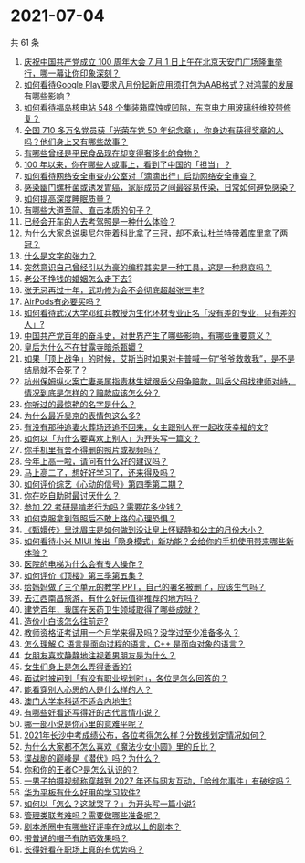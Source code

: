 # 2021-07-04

共 61 条

<!-- BEGIN -->
<!-- 最后更新时间 Sun Jul 04 2021 05:01:28 GMT+0800 (China Standard Time) -->

1. [庆祝中国共产党成立 100 周年大会 7 月 1
   日上午在北京天安门广场隆重举行，哪一幕让你印象深刻？](https://www.zhihu.com/question/469219832)
2. [如何看待Google
   Play要求八月份起新应用须打包为AAB格式？对鸿蒙的发展有哪些影响？](https://www.zhihu.com/question/469588431)
3. [如何看待福岛核电站 548
   个集装箱腐蚀或凹陷，东京电力用玻璃纤维胶带修复？](https://www.zhihu.com/question/469544314)
4. [全国 710 多万名党员获「光荣在党 50
   年纪念章」，你身边有获得奖章的人吗？他们身上又有哪些故事？](https://www.zhihu.com/question/469220759)
5. [有哪些曾经是平民食品现在却变得奢侈化的食物？](https://www.zhihu.com/question/468524945)
6. [100 年以来，你在哪些人或事上，看到了中国的「担当」？](https://www.zhihu.com/question/469083054)
7. [如何看待网络安全审查办公室对「滴滴出行」启动网络安全审查？](https://www.zhihu.com/question/469590210)
8. [感染幽门螺杆菌或诱发胃癌，家庭成员之间最容易传染，日常如何避免感染？](https://www.zhihu.com/question/469701438)
9. [如何提高深度睡眠质量？](https://www.zhihu.com/question/21367788)
10. [有哪些大道至简、直击本质的句子？](https://www.zhihu.com/question/466361764)
11. [已经会开车的人去考驾照是一种什么体验？](https://www.zhihu.com/question/61195942)
12. [为什么大家总说奥尼尔带着科比拿了三冠，却不承认杜兰特带着库里拿了两冠？](https://www.zhihu.com/question/466820448)
13. [什么是文字的张力？](https://www.zhihu.com/question/20815158)
14. [突然意识自己曾经引以为豪的编程其实是一种工具，这是一种悲哀吗？](https://www.zhihu.com/question/469223256)
15. [老公不挣钱的婚姻怎么走下去?](https://www.zhihu.com/question/374704037)
16. [张无忌再过十年，武功修为会不会彻底超越张三丰?](https://www.zhihu.com/question/458327600)
17. [AirPods有必要买吗？](https://www.zhihu.com/question/465884888)
18. [如何看待武汉大学邓红兵教授为生化环材专业正名「没有差的专业，只有差的人」?](https://www.zhihu.com/question/469600953)
19. [中国共产党百年的奋斗史，对世界产生了哪些影响，有哪些重要意义？](https://www.zhihu.com/question/469274581)
20. [皇后为什么不在甘露寺暗杀甄嬛？](https://www.zhihu.com/question/323782581)
21. [如果「顶上战争」的时候，艾斯当时如果对卡普喊一句“爷爷救救我”，是不是结局就不会死了？](https://www.zhihu.com/question/275781764)
22. [杭州保姆纵火案亡妻亲属指责林生斌跟岳父母争赔款，叫岳父母找律师对峙，情况到底是怎样的？赔款应该怎么分？](https://www.zhihu.com/question/469306984)
23. [你听过的最惊艳的名字是什么？](https://www.zhihu.com/question/265694919)
24. [为什么最近吴京的表情包这么多?](https://www.zhihu.com/question/459051105)
25. [有没有那种追妻火葬场还追不回来，女主跟别人在一起收获幸福的文?](https://www.zhihu.com/question/408254252)
26. [如何以「为什么要喜欢上别人」为开头写一篇文？](https://www.zhihu.com/question/443120413)
27. [你手机里有舍不得删的照片或视频吗？](https://www.zhihu.com/question/312849874)
28. [今年上高一啦，请问有什么好的建议吗？](https://www.zhihu.com/question/467877062)
29. [马上高二了，想好好学习了，还来得及吗？](https://www.zhihu.com/question/464340442)
30. [如何评价综艺《心动的信号》第四季第二期？](https://www.zhihu.com/question/469588792)
31. [你在吃自助时最讨厌什么？](https://www.zhihu.com/question/63212359)
32. [参加 22 考研是啃老行为吗？需要花多少钱？](https://www.zhihu.com/question/469453406)
33. [如何克服拿到驾照后不敢上路的心理恐惧？](https://www.zhihu.com/question/378244895)
34. [《甄嬛传》里沈眉庄是如何做到没让皇上怀疑静和公主的月份大小？](https://www.zhihu.com/question/451619488)
35. [如何看待小米 MIUI
    推出「隐身模式」新功能？会给你的手机使用带来哪些新体验？](https://www.zhihu.com/question/469242892)
36. [医院的电梯为什么会有专人操作？](https://www.zhihu.com/question/275348817)
37. [如何评价《顶楼》第三季第五集？](https://www.zhihu.com/question/469569647)
38. [给妈妈做了三个单元的教学 PPT，自己的署名被删了，应该生气吗？](https://www.zhihu.com/question/466380653)
39. [去江西南昌旅游，有什么好玩值得推荐的地方吗？](https://www.zhihu.com/question/348057500)
40. [建党百年，我国在医药卫生领域取得了哪些成就？](https://www.zhihu.com/question/468756547)
41. [造价小白该怎么往前走?](https://www.zhihu.com/question/459896991)
42. [教师资格证考试用一个月学来得及吗？没学过至少准备多久？](https://www.zhihu.com/question/412569772)
43. [怎么理解 C 语言是面向过程的语言，C++ 是面向对象的语言？](https://www.zhihu.com/question/24425316)
44. [女朋友喜欢静静地注视着男朋友是为什么？](https://www.zhihu.com/question/309919749)
45. [女生们身上是怎么弄得香香的?](https://www.zhihu.com/question/285951733)
46. [面试时被问到「有没有职业规划时」，各位是怎么回答的？](https://www.zhihu.com/question/19850945)
47. [能看穿别人心思的人是什么样的人？](https://www.zhihu.com/question/27095943)
48. [澳门大学本科适不适合内地生?](https://www.zhihu.com/question/371477684)
49. [有哪些好看还写得好的古代言情小说？](https://www.zhihu.com/question/305808724)
50. [哪一部小说是你心里的意难平呢？](https://www.zhihu.com/question/467675119)
51. [2021年长沙中考成绩公布，各位考得怎么样？分数线划定情况如何？](https://www.zhihu.com/question/469625668)
52. [为什么大家都不怎么喜欢《魔法少女小圆》里的丘比？](https://www.zhihu.com/question/37154229)
53. [谍战剧的巅峰是《潜伏》吗？为什么？](https://www.zhihu.com/question/467430277)
54. [你和你的王者CP是怎么认识的？](https://www.zhihu.com/question/465183546)
55. [一男子拍摄视频称穿越到 2027
    年还与网友互动，「哈维尔事件」有破绽吗？](https://www.zhihu.com/question/466675842)
56. [华为平板有什么好用的学习软件?](https://www.zhihu.com/question/310728794)
57. [如何以「怎么？这就哭了？」为开头写一篇小说?](https://www.zhihu.com/question/453484837)
58. [管理类联考难吗？需要做哪些准备呢？](https://www.zhihu.com/question/339992123)
59. [剧本杀圈中有哪些好评率在9成以上的剧本？](https://www.zhihu.com/question/376559705)
60. [带普通的帽子有防晒效果吗？](https://www.zhihu.com/question/444213755)
61. [长得好看在职场上真的有优势吗？](https://www.zhihu.com/question/461972771)

<!-- END -->
